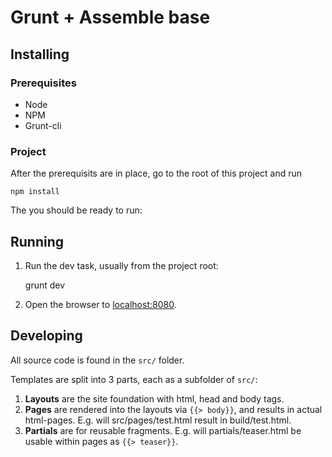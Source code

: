 # Grunt + Assemble base

## Installing

### Prerequisites

* Node
* NPM
* Grunt-cli

### Project

After the prerequisits are in place, go to the root of this project and run

    npm install

The you should be ready to run:

## Running

1. Run the dev task, usually from the project root:

    grunt dev

2. Open the browser to [localhost:8080](http://localhost:8000).

## Developing

All source code is found in the `src/` folder.

Templates are split into 3 parts, each as a subfolder of `src/`:

1. **Layouts** are the site foundation with html, head and body tags.
2. **Pages** are rendered into the layouts via `{{> body}}`, and results in actual html-pages. E.g. will src/pages/test.html result in build/test.html. 
3. **Partials** are for reusable fragments. E.g. will partials/teaser.html be usable within pages as `{{> teaser}}`.